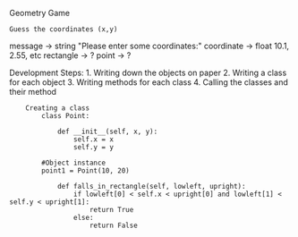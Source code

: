 Geometry Game 

    Guess the coordinates (x,y)


message -> string  "Please enter some coordinates:"
coordinate -> float 10.1, 2.55, etc
rectangle -> ?
point -> ?

Development Steps:
    1. Writing down the objects on paper
    2. Writing a class for each object
    3. Writing methods for each class
    4. Calling the classes and their method


        Creating a class 
            class Point:

                def __init__(self, x, y):
                    self.x = x
                    self.y = y

            #Object instance
            point1 = Point(10, 20)

                def falls_in_rectangle(self, lowleft, upright):
                    if lowleft[0] < self.x < upright[0] and lowleft[1] < self.y < upright[1]:
                        return True
                    else:
                        return False

                        
